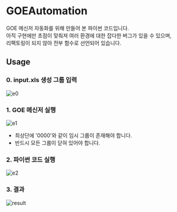 # GOEAutomation

GOE 메신저 자동화를 위해 만들어 본 파이썬 코드입니다.\
아직 구현에만 초점이 맞춰져 여러 환경에 대한 잡다한 버그가 있을 수 있으며,\
리팩토링이 되지 않아 전부 함수로 선언되어 있습니다.

## Usage

### 0. input.xls 생성 그룹 입력
![e0](https://user-images.githubusercontent.com/73877449/226229388-231daf51-802e-404a-954b-36069a56b012.png)

### 1. GOE 메신저 실행
![e1](https://user-images.githubusercontent.com/73877449/226229401-f3e15764-ffd1-48ef-ba17-95a080f834b4.png)
* 최상단에 '0000'와 같이 임시 그룹이 존재해야 합니다.
* 반드시 모든 그룹이 닫혀 있어야 합니다.

### 2. 파이썬 코드 실행
![e2](https://user-images.githubusercontent.com/73877449/226229414-cbaefd97-3e4a-429c-b4d3-1877b82971c2.png)

### 3. 결과
![result](https://user-images.githubusercontent.com/73877449/226229422-0e7f7b6c-868f-447d-ad1f-8113ed2930c3.png)
